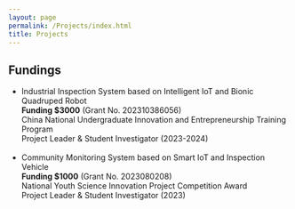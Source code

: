 ```yaml
---
layout: page
permalink: /Projects/index.html
title: Projects
---
```


## Fundings

- Industrial Inspection System based on Intelligent IoT and Bionic Quadruped Robot<br>**Funding $3000** (Grant No. 202310386056)<br>China National Undergraduate Innovation and Entrepreneurship Training Program<br>Project Leader & Student Investigator (2023-2024)<br><br>
- Community Monitoring System based on Smart IoT and Inspection Vehicle<br>**Funding $1000** (Grant No. 2023080208)<br>National Youth Science Innovation Project Competition Award<br>Project Leader & Student Investigator (2023)<br><br>
